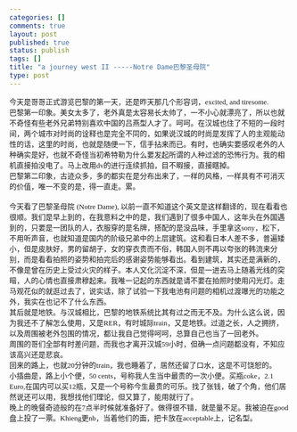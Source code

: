 ```yaml
--- 
categories: []
comments: true
layout: post
published: true
status: publish
tags: []
title: "a journey west II -----Notre Dame巴黎圣母院"
type: post
---
```

<div id="msgcns!3725CC0EE38B1F6!589" class="bvMsg">
<font size="2">今天是哥哥正式游览巴黎的第一天，还是昨天那几个形容词，</font><font face="Times New Roman, serif"><font size="2">excited,
and tiresome. </font></font>

<br>
<font size="2">巴黎第一印象。美女太多了，老外真是太容易长太帅了，一不小心就漂亮了，所以也就不奇怪有些老外兄弟特别喜欢中国的吕燕型人才了。呵呵。在汉城也住了不短的一段时间，两个城市对时尚的诠释也是完全不同的，如果说汉城的时尚是发挥了人的主观能动性的话，这里的时尚，也就是随便一下，信手拈来而已。有时，也确实要感叹老外的人种确实是好，也就不奇怪当初希特勒为什么要发起所谓的人种过滤的恐怖行为。我的相机直接拍没电了。马上改用</font><font face="Times New Roman, serif"><font size="2">dv</font></font><font size="2">的进行连续抓拍，目不暇接，直接瞎掉。</font>
<br>
<font size="2">巴黎第二印象，古迹众多，多的都实在是分布出来了，一样的风格，一样具有不可消灭的价值，唯一不变的是，得一直走。累。</font>
<br>
<br>
<font size="2">今天看了巴黎圣母院
</font><font face="Times New Roman, serif"><font size="2">(Notre
Dame),
</font></font><font size="2">以前一直不知道这个英文是这样翻译的，现在看看也很顺。我们是早上到的，在我意料之中的是，我们遇到了很多中国人，这年头在外国遇到的，只要是一团队的人，衣服穿的是名牌，搭配的是没品味，手里拿这</font><font face="Times New Roman, serif"><font size="2">sony</font></font><font size="2">，松下，不用听声音，也就知道是国内的阶级兄弟中的上层建筑。这和看日本人差不多，普遍矮小，但是皮肤好，男的留胡子，女的穿衣贵而不俗，韩国人则不再以夸张的韩流来分别，而是看看拍照的姿势和拍完后的感谢姿势能够看出。看到建筑，其实还是满新的，不像是曾在历史上受过火灾的样子。本人文化沉淀不深，但是一进去马上随着光线的突暗，人的心情也直接肃穆起来。我唯一记起的东西就是请不要在拍照时使用闪光灯。走马观花似的就逛过去了，说实话，除了试验一下我电池有问题的相机过渡嚗光的功能之外，我实在也记不了什么东西。</font>
<br>
<font size="2">其后就是地铁。与汉城相比，巴黎的地铁系统比其有过之而无不及。为什么这么说，因为我还不了解怎么使用，又是</font><font face="Times New Roman, serif"><font size="2">RER</font></font><font size="2">，有时城际</font><font face="Times New Roman, serif"><font size="2">train</font></font><font size="2">，又是地铁。过道之长，人之拥挤，以及周围被老外包围的情况，都让我自己觉得呵呵，总算自己也当了一回老外。</font>
<br>
<font size="2">周围的哥们全部有时差问题，而我也才离开汉城</font><font face="Times New Roman, serif"><font size="2">59</font></font><font size="2">小时，但确一点问题都没有，不知应该高兴还是悲哀。</font>
<br>
<font size="2">回来的路上，也就</font><font face="Times New Roman, serif"><font size="2">20</font></font><font size="2">分钟的</font><font face="Times New Roman, serif"><font size="2">train</font></font><font size="2">，我也睡着了，居然还留了口水，这是不可饶恕的。</font>
<br>
<font size="2">小插曲是，路上小个便，</font><font face="Times New Roman, serif"><font size="2">50
cents</font></font><font size="2">，号称我人生当中最贵的一次小便。买瓶</font><font face="Times New Roman, serif"><font size="2">coke</font></font><font size="2">，</font><font face="Times New Roman, serif"><font size="2">2.1
Euro,</font></font><font size="2">在国内可以买</font><font face="Times New Roman, serif"><font size="2">12</font></font><font size="2">瓶，又是一个号称今生最贵的可乐。找了张钱，破了个角，他们居然说还可以用，我想找他们理论，但又算了，能用就行了。</font>
<br>
<font size="2">晚上的晚餐奇迹般的在</font><font face="Times New Roman, serif"><font size="2">7</font></font><font size="2">点半时候就准备好了。做得很不错，就是量不足。我被迫在</font><font face="Times New Roman, serif"><font size="2">good</font></font><font size="2">盘上投了一票。</font><font face="Times New Roman, serif"><font size="2">Khieng</font></font><font size="2">更</font><font face="Times New Roman, serif"><font size="2">nb</font></font><font size="2">，当着他们的面，把卡放在</font><font face="Times New Roman, serif"><font size="2">acceptable</font></font><font size="2">上，记名型。</font>
</div>
